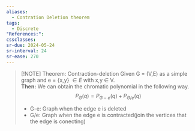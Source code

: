 ```yaml
---
aliases:
  - Contration Deletion theorem
tags:
  - Discrete
"References:": 
cssclasses: 
sr-due: 2024-05-24
sr-interval: 24
sr-ease: 270
---
```


> [!NOTE] Theorem: Contraction-deletion 
> Given G = (V,E) as a simple graph and e = {x,y} $\in E$ with x,y $\in$ V.  
> **Then:** We can obtain the chromatic polynomial in the following way. 
> $$
> P_G(q)=P_{G-e}(q) + P_{G/e}(q)
> $$
> + G-e: Graph when the edge e is deleted
> + G/e: Graph when the edge e is contracted(join the vertices that the edge is conecting)

